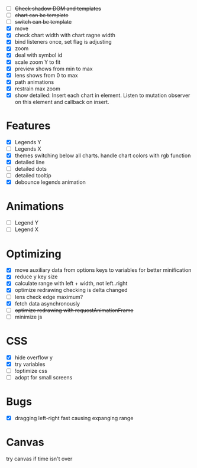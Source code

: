 - [ ] ~~Check shadow DOM and templates~~
- [ ] ~~chart can be template~~
- [ ] ~~switch can be template~~
- [x] move
- [x] check chart width with chart ragne width
- [x] bind listeners once, set flag is adjusting
- [x] zoom
- [x] deal with symbol id
- [x] scale zoom Y to fit
- [x] preview shows from min to max
- [x] lens shows from 0 to max
- [x] path animations
- [x] restrain max zoom
- [x] show detailed: Insert each chart in element. Listen to mutation observer on this element and callback on insert.

# Features
- [x] Legends Y
- [ ] Legends X
- [x] themes switching below all charts. handle chart colors with rgb function
- [x] detailed line
- [ ] detailed dots
- [ ] detailed tooltip
- [x] debounce legends animation 

# Animations
- [ ] Legend Y
- [ ] Legend X

# Optimizing
- [x] move auxiliary data from options keys to variables for better minification
- [x] reduce y key size
- [x] calculate range with left + width, not left..right
- [x] optimize redrawing checking is delta changed
- [ ] lens check edge maximum?
- [x] fetch data asynchronously
- [ ] ~~optimize redrawing with requestAnimationFrame~~
- [ ] minimize js

# CSS
- [x] hide overflow y
- [x] try variables
- [ ] !optimize css
- [ ] adopt for small screens

# Bugs
- [x] dragging left-right fast causing expanging range

# Canvas
try canvas if time isn't over